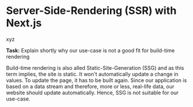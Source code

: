 # Server-Side-Rendering (SSR) with Next.js

xyz


**Task:** Explain shortly why our use-case is not a good fit for build-time rendering

Build-time rendering is also alled Static-Site-Generation (SSG) and as this term implies, the site is static. It won't automatically update a change in values. To update the page, it has to be built again.
Since our application is based on a data stream and therefore, more or less, real-life data, our website should update automatically. Hence, SSG is not suitable for our use-case.


